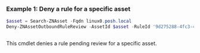 ### Example 1: Deny a rule for a specific asset
```powershell
$asset = Search-ZNAsset -Fqdn linux0.posh.local
Deny-ZNAssetOutboundRuleReview -AssetId $asset -RuleId '9d275288-4fc3-46e5-a5a0-ff0626214b87' -Reason 'RedundantRule'
```

```output

```

This cmdlet denies a rule pending review for a specific asset.